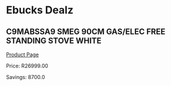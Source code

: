 
# Ebucks Dealz
## C9MABSSA9 SMEG 90CM GAS/ELEC FREE STANDING STOVE WHITE
[Product Page](https://www.ebucks.com/web/shop/productSelected.do?prodId=1173089757&catId=1196429345)

Price: R26999.00

Savings: 8700.0


	
